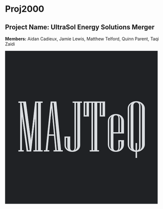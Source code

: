 # Proj2000
## Project Name: UltraSol Energy Solutions Merger

**Members:** Aidan Cadieux, Jamie Lewis, Matthew Telford, Quinn Parent, Taqi Zaidi 

![Alt text](!Images/LOGO.png)